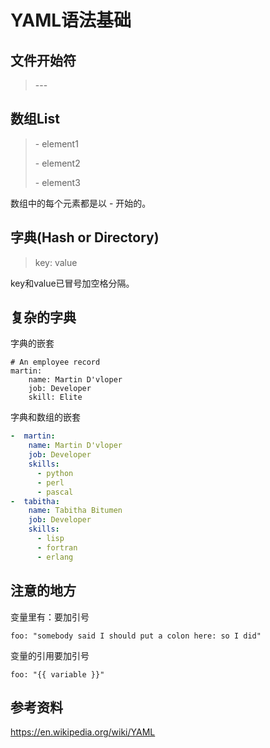 # YAML语法基础


## 文件开始符 

> \---


## 数组List


> \- element1
> 
> \- element2
> 
> \- element3



数组中的每个元素都是以 \- 开始的。


## 字典(Hash or Directory)


> key: value

key和value已冒号加空格分隔。



## 复杂的字典

字典的嵌套
```
# An employee record
martin:
    name: Martin D'vloper
    job: Developer
    skill: Elite
```

字典和数组的嵌套

```yaml
-  martin:
    name: Martin D'vloper
    job: Developer
    skills:
      - python
      - perl
      - pascal
-  tabitha:
    name: Tabitha Bitumen
    job: Developer
    skills:
      - lisp
      - fortran
      - erlang
```


## 注意的地方


变量里有：要加引号

```
foo: "somebody said I should put a colon here: so I did"
```

变量的引用要加引号
```
foo: "{{ variable }}" 
```

## 参考资料



https://en.wikipedia.org/wiki/YAML